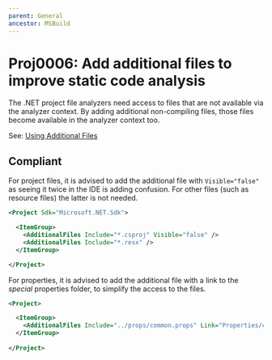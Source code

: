 ```yaml
---
parent: General
ancestor: MSBuild
---
```


# Proj0006: Add additional files to improve static code analysis
The .NET project file analyzers need access to files that are not available
via the analyzer context. By adding additional non-compiling files, those
files become available in the analyzer context too.

See: [Using Additional Files](https://github.com/dotnet/roslyn/blob/main/docs/analyzers/Using%20Additional%20Files.md)

## Compliant
For project files, it is advised to add  the additional file with `Visible="false"`
as seeing it twice in the IDE is adding confusion. For other files (such as
resource files) the latter is not needed.
``` xml
<Project Sdk="Microsoft.NET.Sdk">

  <ItemGroup>
    <AdditionalFiles Include="*.csproj" Visible="false" />
    <AdditionalFiles Include="*.resx" />
  </ItemGroup>

</Project>
```

For properties, it is advised to add the additional file with a link to the
_special_ properties folder, to simplify the access to the files.
``` xml
<Project>

  <ItemGroup>
    <AdditionalFiles Include="../props/common.props" Link="Properties/common.props" />
  </ItemGroup>
  
</Project>
```
